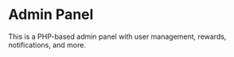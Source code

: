 # Admin Panel

This is a PHP-based admin panel with user management, rewards, notifications, and more.